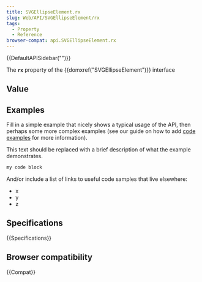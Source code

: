 ```yaml
---
title: SVGEllipseElement.rx
slug: Web/API/SVGEllipseElement/rx
tags:
  - Property
  - Reference
browser-compat: api.SVGEllipseElement.rx
---
```

{{DefaultAPISidebar("")}}

The **`rx`** property of the {{domxref("SVGEllipseElement")}} interface 

## Value



## Examples

Fill in a simple example that nicely shows a typical usage of the API, then perhaps some more complex examples (see our guide on how to add [code examples](/en-US/docs/MDN/Contribute/Structures/Code_examples) for more information).

This text should be replaced with a brief description of what the example demonstrates.

```js
my code block
```

And/or include a list of links to useful code samples that live elsewhere:

*   x
*   y
*   z

## Specifications

{{Specifications}}

## Browser compatibility

{{Compat}}


